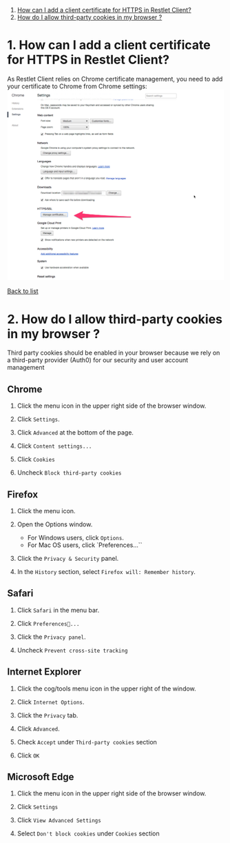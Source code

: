 <a class="anchor" name="list"></a>

1. [How can I add a client certificate for HTTPS in Restlet Client?](#01 "How can I add a client certificate for HTTPS in Restlet Client?")
2. [How do I allow third-party cookies in my browser ?](#02 "How do I allow third-party cookies in my browser ?")


# <a class="anchor" name="01"></a>1. How can I add a client certificate for HTTPS in Restlet Client?

As Restlet Client relies on Chrome certificate management, you need to add your certificate to Chrome from Chrome settings:
![Chrome settings](images/chrome_settings.png "chrome settings")


[Back to list](#list "Back to list of frequently asked questions")

# <a class="anchor" name="02"></a>2. How do I allow third-party cookies in my browser ? 

Third party cookies should be enabled in your browser because we rely on a third-party provider (Auth0) for our security and user account management

## Chrome

1. Click the menu icon in the upper right side of the browser window.

2. Click `Settings`.

3. Click `Advanced` at the bottom of the page.

4. Click `Content settings...`

5. Click `Cookies`

6. Uncheck `Block third-party cookies`

## Firefox

1. Click the menu icon.

2. Open the Options window.

    * For Windows users, click `Options`.
    * For Mac OS users, click `Preferences...``

3. Click the `Privacy & Security` panel.

4. In the `History` section, select `Firefox will: Remember history`.

## Safari

1. Click `Safari` in the menu bar.

2. Click `Preferences...`

3. Click the `Privacy panel`.

4. Uncheck `Prevent cross-site tracking`

## Internet Explorer

1. Click the cog/tools menu icon in the upper right of the window.

2. Click `Internet Options`.

3. Click the `Privacy` tab.

4. Click `Advanced`.

5. Check `Accept` under `Third-party cookies` section

6. Click `OK`

## Microsoft Edge

1. Click the menu icon in the upper right side of the browser window.

2. Click `Settings`

3. Click `View Advanced Settings`

4. Select `Don't block cookies` under `Cookies` section

